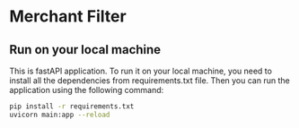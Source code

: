 # Merchant Filter

## Run on your local machine

This is fastAPI application. To run it on your local machine, you need to install all the dependencies from requirements.txt file. Then you can run the application using the following command:

```bash
pip install -r requirements.txt
uvicorn main:app --reload
```
